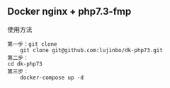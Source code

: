 ## Docker nginx + php7.3-fmp

使用方法



``` shell
第一步：git clone
	git clone git@github.com:lujinbo/dk-php73.git
第二步：	
cd dk-php73
第三步：
	docker-compose up -d
```



